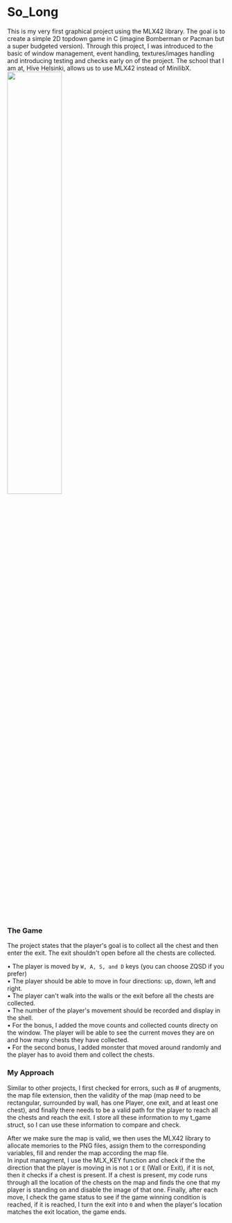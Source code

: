 <div>
<h1>So_Long</h1>
</div>
  This is my very first graphical project using the MLX42 library. The goal is to create a simple 2D topdown game in C (imagine Bomberman or Pacman but a super budgeted version).
Through this project, I was introduced to the basic of window management, event handling, textures/images handling and introducing testing and checks early on of the project.
The school that I am at, Hive Helsinki, allows us to use MLX42 instead of MinilibX. 


<div align="left">
  <img src="https://i.imgur.com/7ozSaG4.png" style="width: 50%">
</div>

<h3>The Game</h3>

The project states that the player's goal is to collect all the chest and then enter the exit. The exit shouldn't open before all the chests are collected. 

• The player is moved by `W, A, S, and D` keys (you can choose ZQSD if you prefer) \
• The player should be able to move in four directions: up, down, left and right. \
• The player can't walk into the walls or the exit before all the chests are collected. \
• The number of the player's movement should be recorded and display in the shell. \
• For the bonus, I added the move counts and collected counts directy on the window. The player will be able to see the current moves they are on and how many chests they have collected. \
• For the second bonus, I added monster that moved around randomly and the player has to avoid them and collect the chests. 

<h3>My Approach</h3>

Similar to other projects, I first checked for errors, such as # of arugments, the map file extension, then the validity of the map (map need to be rectangular, surrounded by wall, has one Player, one exit, and at least one chest), and finally there needs to be a valid path for the player to reach all the chests and reach the exit. I store all these information to my t_game struct, so I can use these information to compare and check. 

After we make sure the map is valid, we then uses the MLX42 library to allocate memories to the PNG files, assign them to the corresponding variables, fill and render the map according the map file. \
In input managment, I use the MLX_KEY function and check if the the direction that the player is moving in is not `1` or `E` (Wall or Exit), if it is not, then it checks if a chest is present. If a chest is present, my code runs through all the location of the chests on the map and finds the one that my player is standing on and disable the image of that one. Finally, after each move, I check the game status to see if the game winning condition is reached, if it is reached, I turn the exit into `0` and when the player's location matches the exit location, the game ends. 
